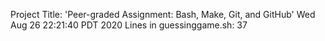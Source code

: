 Project Title: 'Peer-graded Assignment: Bash, Make, Git, and GitHub' 
Wed Aug 26 22:21:40 PDT 2020
Lines in guessinggame.sh:
37
